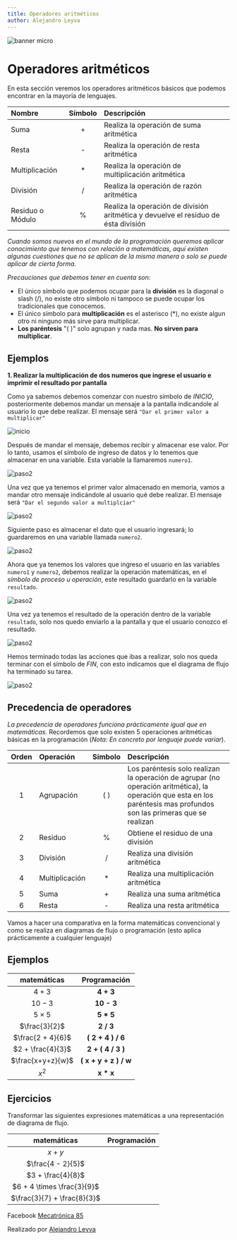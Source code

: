 ```yaml
---
title: Operadores aritméticos
author: Alejandro Leyva
---
```


![banner micro](https://www.alejandro-leyva.com/micro-21/web/imgs/banner.png)

# Operadores aritméticos

En esta sección veremos los operadores aritméticos básicos que podemos encontrar en la mayoria de lenguajes.

Nombre | Símbolo | Descripción
:-|:-:|:-
Suma| + | Realiza la operación de suma aritmética
Resta| - | Realiza la operación de resta aritmética
Multiplicación| * | Realiza la operación de multiplicación aritmética
División| / | Realiza la operación de razón aritmética
Residuo o Módulo| % | Realiza la operación de división aritmética y devuelve el residuo de ésta división

*Cuando somos nuevos en el mundo de la programación queremos aplicar conocimiento que tenemos con relación a matemáticas, aquí existen algunas cuestiones que no se aplican de la misma manera o solo se puede aplicar de cierta forma.*

*Precauciones que debemos tener en cuenta son:*

- El único símbolo que podemos ocupar para la **división** es la diagonal o slash (/), no existe otro símbolo ni tampoco se puede ocupar los tradicionales que conocemos.
- El único símbolo para **multiplicación** es el asterisco (\*), no existe algun otro ni ninguno más sirve para multiplicar.
- **Los paréntesis** "( )" solo agrupan y nada mas. **No sirven para multiplicar**. 

## Ejemplos

**1. Realizar la multiplicación de dos numeros que ingrese el usuario e imprimir el resultado por pantalla**

Como ya sabemos debemos comenzar con nuestro símbolo de *INICIO*, posteriormente debemos mandar un mensaje a la pantalla indicandole al usuario lo que debe realizar. El mensaje será `"Dar el primer valor a multiplicar"`

![inicio](./img/e3_p2.png)

Después de mandar el mensaje, debemos recibir y almacenar ese valor. Por lo tanto, usamos el símbolo de ingreso de datos y lo tenemos que almacenar en una variable. Esta variable la llamaremos `numero1`.

![paso2](./img/e3_p3.png)

Una vez que ya tenemos el primer valor almacenado en memoria, vamos a mandar otro mensaje indicándole al usuario qué debe realizar. El mensaje será `"Dar el segundo valor a multiplciar"`

![paso2](./img/e3_p4.png)

Siguiente paso es almacenar el dato que el usuario ingresará; lo guardaremos en una variable llamada `numero2`.

![paso2](./img/e3_p5.png)

Ahora que ya tenemos los valores que ingreso el usuario en las variables `numero1` y `numero2`, debemos realizar la operación matemáticas, en el *símbolo de proceso u operación*, este resultado guardarlo en la variable `resultado`.

![paso2](./img/e3_p6.png)

Una vez ya tenemos el resultado de la operación dentro de la variable `resultado`, solo nos quedo enviarlo a la pantalla y que el usuario conozco el resultado.

![paso2](./img/e3_p7.png)

Hemos terminado todas las acciones que ibas a realizar, solo nos queda terminar con el símbolo de *FIN*, con esto indicamos que el diagrama de flujo ha terminado su tarea.

![paso2](./img/e3_p8.png)

## Precedencia de operadores

*La precedencia de operadores funciona prácticamente igual que en matemáticas.* Recordemos que solo existen 5 operaciones aritméticas básicas en la programación (*Nota: En concreto por lenguaje puede variar*). 

|Orden|Operación| Símbolo| Descripción
|:-:|:-|:-:|:-
|1|Agrupación| ( ) | Los paréntesis solo realizan la operación de agrupar (no operación aritmética), la operación que esta en los paréntesis mas profundos son las primeras que se realizan
|2|Residuo|%| Obtiene el residuo de una división
|3|División|/| Realiza una división aritmética
|4|Multiplicación|\*| Realiza una multiplicación aritmética
|5|Suma|+| Realiza una suma aritmética
|6|Resta|-| Realiza una resta aritmética

Vamos a hacer una comparativa en la forma matemáticas convencional y como se realiza en diagramas de flujo o programación (esto aplica prácticamente a cualquier lenguaje)

## Ejemplos

|matemáticas | Programación|
|:-:|:-:|
|$4+3$|**4 + 3**|
|$10-3$|**10 - 3**|
|$5\times 5$| **5 \* 5**|
|$\frac{3}{2}$| **2 / 3**|
|$\frac{2 + 4}{6}$| **( 2 + 4 ) / 6**|
|$2 +  \frac{4}{3}$| **2 + ( 4 / 3 )**|
|$\frac{x+y+z}{w}$| **( x  + y + z ) / w**|
|$x ^2$| **x \* x**|

## Ejercicios 

Transformar las siguientes expresiones matemáticas a una representación de diagrama de flujo.

|matemáticas | Programación|
|:-:|-|
|$x + y$| 
|$\frac{4 - 2}{5}$| 
|$3 + \frac{4}{8}$| 
|$6 + 4 \times \frac{3}{9}$| 
|$\frac{3}{7} + \frac{8}{3}$| 



<!-- text autogenerated footer --> <p>Facebook <a href="https://www.facebook.com/mecatronica85/" target="_blank">Mecatrónica 85</a></p><p>Realizado por <a href="https://www.alejandro-leyva.com" target="_blank">Alejandro Leyva</a></p>